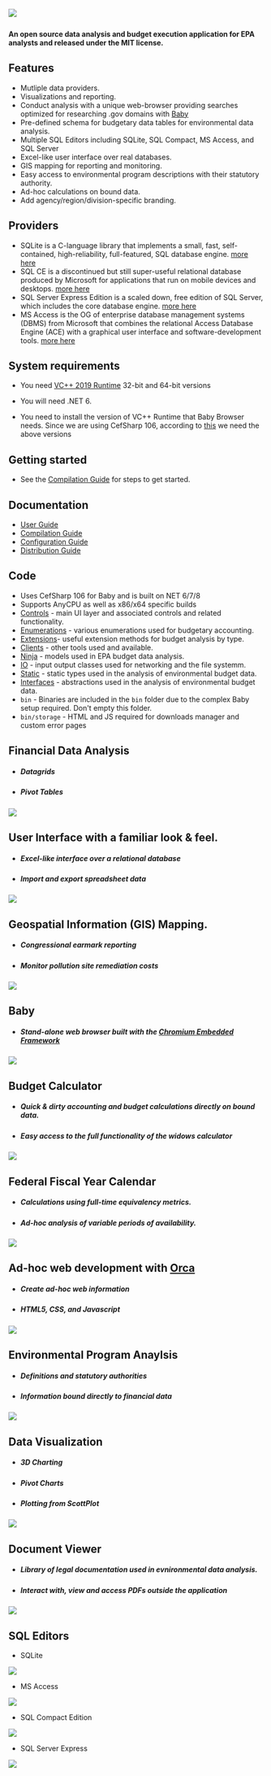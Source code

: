 ## ﻿![](https://github.com/KarmaScripter/BudgetExecution/blob/main/Resources/Assets/GitHubImages/Sherpa.png)

#### An open source data analysis and budget execution application for EPA analysts and released under the MIT license.

## Features

- Mutliple data providers.
- Visualizations and reporting.
- Conduct analysis with a unique web-browser providing searches optimized for researching .gov domains with [Baby](https://github.com/KarmaScripter/Baby/blob/main/README.md)
- Pre-defined schema for budgetary data tables for environmental data analysis.
- Multiple SQL Editors including SQLite, SQL Compact, MS Access, and SQL Server
- Excel-like user interface over real databases.
- GIS mapping for reporting and monitoring.
- Easy access to environmental program descriptions with their statutory authority.
- Ad-hoc calculations on bound data.
- Add agency/region/division-specific branding.

## Providers

- SQLite is a C-language library that implements a small, fast, self-contained, high-reliability, full-featured, SQL database engine. [more here](https://sqlite.org/index.html) 
- SQL CE is a discontinued but still super-useful relational database produced by Microsoft for applications that run on mobile devices and desktops. [more here](https://www.microsoft.com/en-us/download/details.aspx?id=30709)
- SQL Server Express Edition is a scaled down, free edition of SQL Server, which includes the core database engine. [more here](https://www.microsoft.com/en-us/download/details.aspx?id=101064)
- MS Access is the OG of enterprise database management systems (DBMS) from Microsoft that combines the relational Access Database Engine (ACE) with a graphical user interface and software-development tools. [more here](https://www.microsoft.com/en-us/microsoft-365/access)


## System requirements

- You need [VC++ 2019 Runtime](https://aka.ms/vs/17/release/vc_redist.x64.exe) 32-bit and 64-bit versions

- You will need .NET 6.

- You need to install the version of VC++ Runtime that Baby Browser needs. Since we are using CefSharp 106, according to [this](https://github.com/cefsharp/CefSharp/#release-branches) we need the above versions


## Getting started

- See the [Compilation Guide](Resources/Github/Compilation.md) for steps to get started.


## Documentation

- [User Guide](Resources/Github/Users.md)
- [Compilation Guide](Resources/Github/Compilation.md)
- [Configuration Guide](Resources/Github/Configuration.md)
- [Distribution Guide](Resources/Github/Distribution.md)


## Code

- Uses CefSharp 106 for Baby and is built on NET 6/7/8
- Supports AnyCPU as well as x86/x64 specific builds
- [Controls](https://github.com/KarmaScripter/BudgetExecution/tree/main/Controls) - main UI layer and associated controls and related functionality.
- [Enumerations](https://github.com/KarmaScripter/BudgetExecution/tree/main/Enumerations) - various enumerations used for budgetary accounting.
- [Extensions](https://github.com/KarmaScripter/BudgetExecution/tree/main/Extensions)- useful extension methods for budget analysis by type.
- [Clients](https://github.com/KarmaScripter/BudgetExecution/tree/main/Clients) - other tools used and available.
- [Ninja](https://github.com/KarmaScripter/BudgetExecution/tree/main/Ninja) - models used in EPA budget data analysis.
- [IO](https://github.com/KarmaScripter/BudgetExecution/tree/main/IO) - input output classes used for networking and the file systemm.
- [Static](https://github.com/KarmaScripter/BudgetExecution/tree/main/Static) - static types used in the analysis of environmental budget data.
- [Interfaces](https://github.com/KarmaScripter/BudgetExecution/tree/main/Interfaces) - abstractions used in the analysis of environmental budget data.
- `bin` - Binaries are included in the `bin` folder due to the complex Baby setup required. Don't empty this folder.
- `bin/storage` - HTML and JS required for downloads manager and custom error pages


## Financial Data Analysis
- ##### Datagrids
- ##### Pivot Tables
![](https://github.com/KarmaScripter/BudgetExecution/blob/main/Resources/Assets/GitHubImages/Datagrid.gif)

## User Interface with a familiar look & feel.
- ##### Excel-like interface over a relational database
- ##### Import and export spreadsheet data
![](https://github.com/KarmaScripter/BudgetExecution/blob/main/Resources/Assets/GitHubImages/ExcelUserInterface.gif)

## Geospatial Information (GIS) Mapping.
- ##### Congressional earmark reporting
- ##### Monitor pollution site remediation costs
![](https://github.com/KarmaScripter/BudgetExecution/blob/main/Resources/Assets/GitHubImages/Map.gif)

## Baby
- ##### Stand-alone web browser built with the [Chromium Embedded Framework](https://en.wikipedia.org/wiki/Chromium_Embedded_Framework)
![](https://github.com/KarmaScripter/Baby/blob/main/Properties/Images/Overview.gif)

## Budget Calculator 
- ##### Quick & dirty accounting and budget calculations directly on bound data.
- ##### Easy access to the full functionality of the widows calculator

![](https://github.com/KarmaScripter/BudgetExecution/blob/main/Resources/Assets/GitHubImages/Calculator.gif)

## Federal Fiscal Year Calendar
- ##### Calculations using full-time equivalency metrics.
- ##### Ad-hoc analysis of variable periods of availability.
![](https://github.com/KarmaScripter/BudgetExecution/blob/main/Resources/Assets/GitHubImages/FiscalYear.gif)

## Ad-hoc web development with  [Orca](https://github.com/KarmaScripter/Orca)
- ##### Create ad-hoc web information
- ##### HTML5, CSS, and Javascript
  
![](https://github.com/KarmaScripter/Orca/blob/main/etc/github/Overview.gif)
   
## Environmental Program Anaylsis
- ##### Definitions and statutory authorities
- ##### Information bound directly to financial data

![](https://github.com/KarmaScripter/BudgetExecution/blob/main/Resources/Assets/GitHubImages/EnvironmentalPrograms.gif)

## Data Visualization
- ##### 3D Charting
- ##### Pivot Charts
- ##### Plotting from ScottPlot
  
![](https://github.com/KarmaScripter/BudgetExecution/blob/main/Resources/Assets/GitHubImages/Charts.gif)


## Document Viewer
- ##### Library of legal documentation used in evnironmental data analysis.
- ##### Interact with, view and access PDFs outside the application
![](https://github.com/KarmaScripter/BudgetExecution/blob/main/Resources/Assets/GitHubImages/Guidance.gif)



## SQL Editors

- SQLite

![](https://github.com/KarmaScripter/BudgetExecution/blob/main/Resources/Assets/GitHubImages/SQLite.gif)

- MS Access

![](https://github.com/KarmaScripter/BudgetExecution/blob/main/Resources/Assets/GitHubImages/Access.gif)

- SQL Compact Edition

![](https://github.com/KarmaScripter/BudgetExecution/blob/main/Resources/Assets/GitHubImages/SqlCe.gif)

- SQL Server Express

![](https://github.com/KarmaScripter/BudgetExecution/blob/main/Resources/Assets/GitHubImages/SqlServer.gif)





